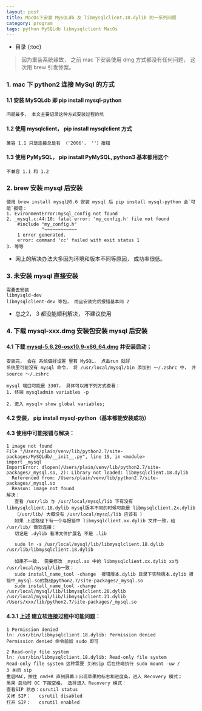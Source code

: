 ```yaml
---
layout: post  
title: MacOs下安装 MySQLdb 及 libmysqlclient.18.dylib 的一系列问题 
category: program  
tags: python MySQLdb libmysqlclient MacOs
---
```

* 目录
{:toc}  

> 因为重装系统缘故， 之前 mac 下安装使用 dmg 方式都没有任何问题， 这次用 brew 引发惨案。
### 1. mac 下 python2 连接 MySql 的方式
#### 1.1 安装 MySQLdb 即 pip install mysql-python  
    问题最多， 本文主要记录这种方式安装过程的坑  
#### 1.2 使用 mysqlclient， pip install mysqlclient 方式  
    兼容 1.1 只是连接总是有 （'2006'， ''）报错
#### 1.3 使用 PyMySQL， pip install PyMySQL, python3 基本都用这个  
    不兼容 1.1 和 1.2   

### 2. brew 安装 mysql 后安装
    使用 brew install mysql@5.6 安装 mysql 后 pip install mysql-python 会`可能`报错：
    1. EvironmentError:mysql_config not found
    2. _mysql.c:44:10: fatal error: 'my_config.h' file not found
        #include "my_config.h"
                 ^~~~~~~~~~~~~
        1 error generated.
        error: command 'cc' failed with exit status 1
    3. 等等  
* 网上的解决办法大多因为环境和版本不同等原因， 成功率很低。
### 3. 未安装 mysql 直接安装
    需要去安装    
    libmysqld-dev
    libmysqlclient-dev 等包， 而且安装完后报错基本同 2 
    
* 总之2， 3 都没能顺利解决， 不建议使用  
### 4. 下载 mysql-xxx.dmg 安装包安装 mysql 后安装  
#### 4.1 下载 [mysql-5.6.26-osx10.9-x86_64.dmg](https://mac.filehorse.com/download-mysql/5662/old-versions/) 并安装启动； 
    安装完， 会在 系统偏好设置 里有 MySQL， 点击run 就好  
    系统里可能没有 mysql 命令， 将 /usr/local/mysql/bin 添加到 ～/.zshrc 中， 并 source ～/.zshrc
    
    mysql 端口可能是 3307， 具体可以用下列方式查看：
    1. 终端 mysqladmin variables -p

    2. 进入 mysql> show global variables;
#### 4.2 安装， pip install mysql-python（基本都能安装成功）  
#### 4.3 使用中可能报错与解决：
    1 image not found  
    File "/Users/plain/venv/lib/python2.7/site-packages/MySQLdb/__init__.py", line 19, in <module>
    import _mysql
    ImportError: dlopen(/Users/plain/venv/lib/python2.7/site-packages/_mysql.so, 2): Library not loaded: libmysqlclient.18.dylib
      Referenced from: /Users/plain/venv/lib/python2.7/site-packages/_mysql.so
      Reason: image not found
    解决：
       查看 /usr/lib 与 /usr/local/mysql/lib 下有没有 libmysqlclient.18.dylib mysql版本不同的时候可能是 libmysqlclient.2x.dylib
       （/usr/lib/ 大概没有 /usr/local/mysql/lib 应该有 ）
       如果 上述路径下有一个与报错中 libmysqlclient.xx.dylib 文件一致，给 /usr/lib/ 做软连接：  
       切记是 .dylib 看清文件扩展名 不是 .lib
       
       sudo ln -s /usr/local/mysql/lib/libmysqlclient.18.dylib /usr/lib/libmysqlclient.18.dylib  
       
       如果不一致， 需要修改 _mysql.so 中的 libmysqlclient.xx.dylib xx与 /usr/local/mysql/lib一致：
       sudo install_name_tool -change  报错版本.dylib 目录下实际版本.dylib 报错中_mysql.so的路径python2.7/site-packages/_mysql.so  
       sudo install_name_tool -change /usr/local/mysql/lib/libmysqlclient.20.dylib /usr/local/mysql/lib/libmysqlclient.21.dylib /Users/xxx/lib/python2.7/site-packages/_mysql.so
       
#### 4.3.1 上述 建立软连接过程中可能问题：
    1 Permission denied  
    ln: /usr/bin/libmysqlclient.18.dylib: Permission denied
    Permission denied 命令前加 sudo 即可
    
    2 Read-only file system  
    ln: /usr/bin/libmysqlclient.18.dylib: Read-only file system
    Read-only file system 这种需要 关闭sip 后在终端执行 sudo mount -uw /
    3 关闭 sip
    重启MAC，按住 cmd+R 直到屏幕上出现苹果的标志和进度条，进入 Recovery 模式；
    黑果 启动时 OC 下按空格， 选择进入 Recovery 模式：
    查看SIP 状态：csrutil status
    关闭 SIP：   csrutil disabled
    打开 SIP：   csrutil enabled   

